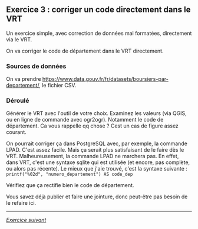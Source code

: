 ## Exercice 3 : corriger un code directement dans le VRT
Un exercice simple, avec correction de données mal formatées, directement via le VRT.

On va corriger le code de département dans le VRT directement.

### Sources de données
On va prendre https://www.data.gouv.fr/fr/datasets/boursiers-par-departement/, le fichier CSV.


### Déroulé
Générer le VRT avec l'outil de votre choix. Examinez les valeurs (via QGIS, ou en ligne de commande avec ogr2ogr). Notamment le code de département. Ca vous rappelle qq chose ? Cest un cas de figure assez courant.

On pourrait corriger ça dans PostgreSQL avec, par exemple, la commande LPAD. C'est assez facile. Mais ça serait plus satisfaisant de le faire dès le VRT. Malheureusement, la commande LPAD ne marchera pas. En effet, dans VRT, c'est une syntaxe sqlite qui est utilisée (et encore, pas complète, ou alors pas récente).
Le mieux que j'aie trouvé, c'est la syntaxe suivante : `printf("%02d", "numero_departement") AS code_dep`

Vérifiez que ça rectifie bien le code de département.


Vous savez déjà publier et faire une jointure, donc peut-être pas besoin de le refaire ici.


---

*[Exercice suivant](exercice4.md)*